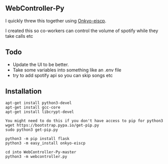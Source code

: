 ## WebController-Py

I quickly threw this together using [Onkyo-eiscp](https://github.com/miracle2k/onkyo-eiscp).

I created this so co-workers can control the volume of spotify while they take calls etc

## Todo
* Update the UI to be better.
* Take some variables into something like an .env file
* try to add spotify api so you can skip songs etc


## Installation
```
apt-get install python3-devel
apt-get install gcc-core
apt-get install libcrypt-devel

You might need to do this if you don't have access to pip for python3
wget https://bootstrap.pypa.io/get-pip.py
sudo python3 get-pip.py

python3 -m pip install flask
python3 -m easy_install onkyo-eiscp

cd into WebController-Py-master
python3 -m webcontroller.py
```
